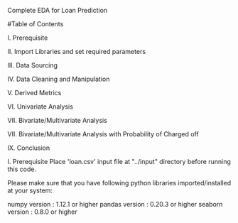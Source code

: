 Complete EDA for Loan Prediction

#Table of Contents 

I. Prerequisite

II. Import Libraries and set required parameters

III. Data Sourcing

IV. Data Cleaning and Manipulation

V. Derived Metrics

VI. Univariate Analysis

VII. Bivariate/Multivariate Analysis

VII. Bivariate/Multivariate Analysis with Probability of Charged off

IX. Conclusion


I. Prerequisite Place 'loan.csv' input file at "../input" directory before running this code.


Please make sure that you have following python libraries imported/installed at your system:

numpy version : 1.12.1 or higher 
pandas version : 0.20.3 or higher 
seaborn version : 0.8.0 or higher
